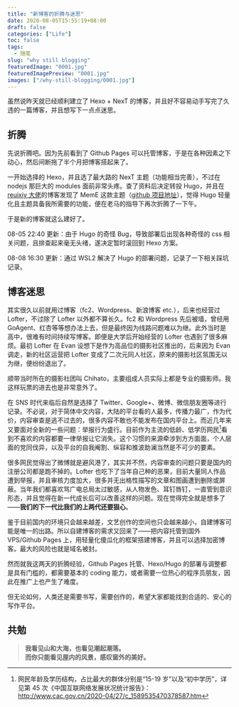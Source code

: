 ```yaml
---
title: "新博客的折腾与迷思"
date: 2020-08-05T15:55:19+08:00
draft: false
categories: ["Life"]
toc: false
tags:
  - 随笔
slug: "why still blogging"
featuredImage: "0001.jpg"
featuredImagePreview: "0001.jpg"
images: ["/why-still-blogging/0001.jpg"]
---
```


虽然说昨天就已经顺利建立了 Hexo + NexT 的博客，并且好不容易动手写完了久违的一篇博客，并且想写下一点点迷思。

<!--more-->

## 折腾

先说折腾吧。因为先前看到了 Github Pages 可以托管博客，于是在各种因素之下动心，然后间断拖了半个月把博客搭起来了。

一开始选择的 Hexo，并且选了最大路的 NexT 主题（功能相当完善），不过在 nodejs 那巨大的 modules 面前非常头疼。查了资料后决定转投 Hugo，并且在[reuixiy 大佬](https://io-oi.me/)的博客发现了 MemE 这款主题（[github 项目地址](https://github.com/reuixiy/hugo-theme-meme)），觉得 Hugo 轻量化且主题具备我所需要的功能，便在老马的指导下再次折腾了一下午。

于是新的博客就这么建好了。

08-05 22:40 更新：由于 Hugo 的奇怪 Bug，导致部署后出现各种奇怪的 css 相关问题，且排查起来毫无头绪，遂决定暂时滚回到 Hexo 方案。

08-08 16:30 更新：通过 WSL2 解决了 Hugo 的部署问题，记录了一下相关踩坑记录。

## 博客迷思

其实很久以前就用过博客（fc2、Wordpress、新浪博客 etc.），后来也经营过 Lofter，不过除了 Lofter 以外都不算长久。fc2 和 Wordpress 先后被墙，曾经用 GoAgent、红杏等等想办法上去，但是最终因为线路问题难以为继。此外当时是高中，很难有时间持续写博客。即便是大学后开始经营的 Lofter 也遇到了很多麻烦。最初 Lofter 在 Evan 设想下是作为高品位的摄影社区推出的，后来因为 Evan 调走，新的社区运营把 Lofter 变成了二次元同人社区，原来的摄影社区氛围无以为继，便纷纷退出了。

顺带当时所在的摄影社团叫 Chihato，主要组成人员实际上都是专业的摄影师。我这样玩票的进去也是非常意外了。

在 SNS 时代来临后自然是选择了 Twitter、Google+、微博、微信朋友圈等进行记录。不必说，对于简体中文内容，大陆的平台看的人最多，传播力最广，作为代价，内容审查是逃不过去的，很多内容不敢也不能发布在国内平台上。而近几年来又要面对全新的一些问题：举报行为盛行。目前作为主流的低龄、低学历网民[^1]看到不喜欢的内容都要一律举报让它消失。这个习惯的来源牵涉到方方面面，个人层面的党同伐异，以及平台的自我阉割、纵容和推波助澜当然是不可少的要素。

很多网民觉得出了微博就是避风港了，其实并不然，内容审查的问题只要是国内的注册公司都是跑不掉的。Lofter 也吃下了当年自己种的恶果，目前大量同人作品遭到举报，并且审核力度加大，很多并无出格性描写的文章和图画遭到删除或屏蔽。当年我们都喜欢骂广电总局太过敏感，从人物发色、耳钉唇钉，一直管到意识形态，并且觉得在新一代成长后可以改善这样的问题。现在觉得完全就是想多了——**我们的下一代比我们的上两代还要狠心**。

鉴于目前国内的环境只会越来越差，文艺创作的空间也只会越来越小，自建博客可能是唯一的出路。所以自建博客的需求又回来了——把内容托管到国外 VPS/Github Pages 上，用轻量化傻瓜化的框架搭建博客，并且可以选择加密博客。最大的风险也就是域名被封。

然而就我这两天的折腾经验，Github Pages 托管、Hexo/Hugo 的部署与调整都是具有门槛的，都需要基本的 coding 能力，或者需要一位热心的程序员朋友，因此在推广上也产生了难度。

但无论如何，人类还是需要书写，需要创作的，希望大家都能找到合适的、安心的写作平台。

## 共勉

> **我看见山和大海，也看见潮起潮落。<br>而你只能看见屋内的风景，感叹窗外的美好。**

[^1]: 网民年龄及学历结构，占比最大的群体分别是“15-19 岁”以及“初中学历”，详见第 45 次《中国互联网络发展状况统计报告》：http://www.cac.gov.cn/2020-04/27/c_1589535470378587.htm
